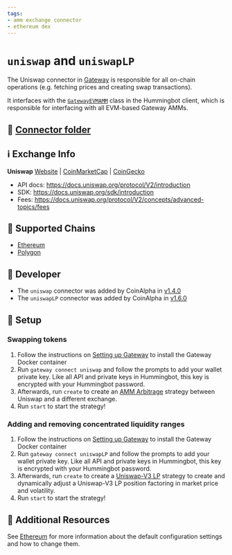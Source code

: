 ```yaml
---
tags:
- amm exchange connector
- ethereum dex
---
```


# `uniswap` and `uniswapLP`

The Uniswap connector in [Gateway](/gateway) is responsible for all on-chain operations (e.g. fetching prices and creating swap transactions).

It interfaces with the [`GatewayEVMAMM`](https://github.com/hummingbot/hummingbot/blob/master/hummingbot/connector/gateway_EVM_AMM.py) class in the Hummingbot client, which is responsible for interfacing with all EVM-based Gateway AMMs.

## 📁 [Connector folder](https://github.com/hummingbot/hummingbot/tree/master/gateway/src/connectors/uniswap)

## ℹ️ Exchange Info

**Uniswap**
[Website](https://uniswap.org/) | [CoinMarketCap](https://coinmarketcap.com/exchanges/uniswap-v2/) | [CoinGecko](https://www.coingecko.com/en/exchanges/uniswap_v2)

* API docs: <https://docs.uniswap.org/protocol/V2/introduction>
* SDK: <https://docs.uniswap.org/sdk/introduction>
* Fees: <https://docs.uniswap.org/protocol/V2/concepts/advanced-topics/fees>

## 🔗 Supported Chains

* [Ethereum](/gateway/chains/ethereum)
* [Polygon](/gateway/chains/ethereum/#polygon)

## 👷 Developer

* The `uniswap` connector was added by CoinAlpha in [v1.4.0](/release-notes/1.4.0/)
* The `uniswapLP` connector was added by CoinAlpha in [v1.6.0](/release-notes/1.6.0/)

## 🔑 Setup

### Swapping tokens

1. Follow the instructions on [Setting up Gateway](/gateway/setup) to install the Gateway Docker container
2. Run `gateway connect uniswap` and follow the prompts to add your wallet private key. Like all API and private keys in Hummingbot, this key is encrypted with your Hummingbot password.
3. Afterwards, run `create` to create an [AMM Arbitrage](/strategies/amm-arbitrage/) strategy between Uniswap and a different exchange.
4. Run `start` to start the strategy!

### Adding and removing concentrated liquidity ranges

1. Follow the instructions on [Setting up Gateway](/gateway/setup) to install the Gateway Docker container
2. Run `gateway connect uniswapLP` and follow the prompts to add your wallet private key. Like all API and private keys in Hummingbot, this key is encrypted with your Hummingbot password.
3. Afterwards, run `create` to create a [Uniswap-V3 LP](/strategies/uniswap-v3-lp/) strategy to create and dynamically adjust a Uniswap-V3 LP position factoring in market price and volatility.
4. Run `start` to start the strategy!

## 📘 Additional Resources

See [Ethereum](/gateway/chains/ethereum) for more information about the default configuration settings and how to change them.
